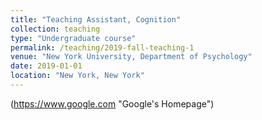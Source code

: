 ```yaml
---
title: "Teaching Assistant, Cognition"
collection: teaching
type: "Undergraduate course"
permalink: /teaching/2019-fall-teaching-1
venue: "New York University, Department of Psychology"
date: 2019-01-01
location: "New York, New York"
---
```

(https://www.google.com "Google's Homepage")
